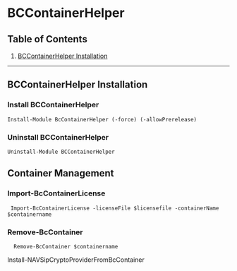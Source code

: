 # BCContainerHelper

##  Table of Contents
1.  [BCContainerHelper Installation](#BCContainerHelper-Installation)

***

## BCContainerHelper Installation

### Install BCContainerHelper

    Install-Module BcContainerHelper (-force) (-allowPrerelease)

### Uninstall BCContainerHelper

    Uninstall-Module BCContainerHelper

## Container Management

### Import-BcContainerLicense
     Import-BcContainerLicense -licenseFile $licensefile -containerName $containername 

###  Remove-BcContainer
      Remove-BcContainer $containername 
 

Install-NAVSipCryptoProviderFromBcContainer
